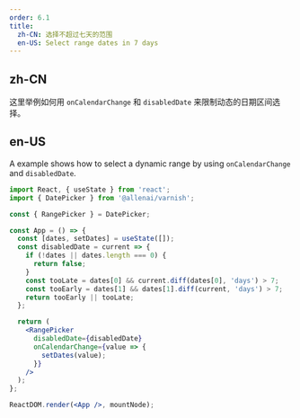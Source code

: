 ```yaml
---
order: 6.1
title:
  zh-CN: 选择不超过七天的范围
  en-US: Select range dates in 7 days
---
```


## zh-CN

这里举例如何用 `onCalendarChange` 和 `disabledDate` 来限制动态的日期区间选择。

## en-US

A example shows how to select a dynamic range by using `onCalendarChange` and `disabledDate`.

```jsx
import React, { useState } from 'react';
import { DatePicker } from '@allenai/varnish';

const { RangePicker } = DatePicker;

const App = () => {
  const [dates, setDates] = useState([]);
  const disabledDate = current => {
    if (!dates || dates.length === 0) {
      return false;
    }
    const tooLate = dates[0] && current.diff(dates[0], 'days') > 7;
    const tooEarly = dates[1] && dates[1].diff(current, 'days') > 7;
    return tooEarly || tooLate;
  };

  return (
    <RangePicker
      disabledDate={disabledDate}
      onCalendarChange={value => {
        setDates(value);
      }}
    />
  );
};

ReactDOM.render(<App />, mountNode);
```
